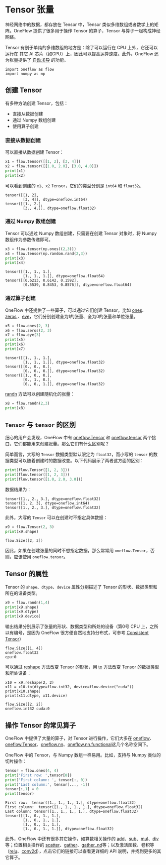 # Tensor 张量

神经网络中的数据，都存放在 Tensor 中，Tensor 类似多维数组或者数学上的矩阵。OneFlow 提供了很多用于操作 Tensor 的算子，Tensor 与算子一起构成神经网络。

Tensor 有别于单纯的多维数组的地方是：除了可以运行在 CPU 上外，它还可以运行在 其它 AI 芯片（如GPU）上，因此可以提高运算速度。此外，OneFlow 还为张量提供了 [自动求导](./05_autograd.md) 的功能。

```
import oneflow as flow
import numpy as np
```

## 创建 Tensor
有多种方法创建 Tensor，包括：

- 直接从数据创建
- 通过 Numpy 数组创建
- 使用算子创建

### 直接从数据创建
可以直接从数据创建 Tensor：

```python
x1 = flow.tensor([[1, 2], [3, 4]])
x2 = flow.tensor([[1.0, 2.0], [3.0, 4.0]])
print(x1)
print(x2)
```

可以看到创建的 `x1`、`x2` Tensor，它们的类型分别是 `int64` 和 `float32`。

```text
tensor([[1, 2],
        [3, 4]], dtype=oneflow.int64)
tensor([[1., 2.],
        [3., 4.]], dtype=oneflow.float32)
```

### 通过 Numpy 数组创建

Tensor 可以通过 Numpy 数组创建，只需要在创建 Tensor 对象时，将 Numpy 数组作为参数传递即可。

```python
x3 = flow.tensor(np.ones((2,3)))
x4 = flow.tensor(np.random.rand(2,3))
print(x3)
print(x4)
```

```text
tensor([[1., 1., 1.],
        [1., 1., 1.]], dtype=oneflow.float64)
tensor([[0.6213, 0.6142, 0.1592],
        [0.5539, 0.8453, 0.8576]], dtype=oneflow.float64)
```


### 通过算子创建

OneFlow 中还提供了一些算子，可以通过它们创建 Tensor。比如 [ones](https://oneflow.readthedocs.io/en/master/oneflow.html?highlight=oneflow.ones#oneflow.ones)、 [zeros](https://oneflow.readthedocs.io/en/master/oneflow.html?highlight=oneflow.zeros#oneflow.zeros),、[eye](https://oneflow.readthedocs.io/en/master/oneflow.html?highlight=oneflow.eye#oneflow.eye)，它们分别创建全为1的张量、全为0的张量和单位张量。

```python
x5 = flow.ones(2, 3)
x6 = flow.zeros(2, 3)
x7 = flow.eye(3)
print(x5)
print(x6)
print(x7)
```

```text
tensor([[1., 1., 1.],
        [1., 1., 1.]], dtype=oneflow.float32)
tensor([[0., 0., 0.],
        [0., 0., 0.]], dtype=oneflow.float32)
tensor([[1., 0., 0.],
        [0., 1., 0.],
        [0., 0., 1.]], dtype=oneflow.float32)
```

[randn](https://oneflow.readthedocs.io/en/master/oneflow.html?highlight=oneflow.randn#oneflow.randn) 方法可以创建随机化的张量：

```python
x8 = flow.randn(2,3)
print(x8)
```

## `Tensor` 与 `tensor` 的区别
细心的用户会发现，OneFlow 中有 [oneflow.Tensor](https://oneflow.readthedocs.io/en/master/tensor.html?highlight=oneflow.Tensor#oneflow.Tensor) 和 [oneflow.tensor](https://oneflow.readthedocs.io/en/master/oneflow.html?highlight=oneflow.Tensor#oneflow.tensor) 两个接口，它们都能用来创建张量。那么它们有什么区别呢？

简单而言，大写的 `Tensor` 数据类型默认限定为 `float32`，而小写的 `tensor` 的数据类型可以随着创建时的数据改变。以下代码展示了两者这方面的区别：

```python
print(flow.Tensor([1, 2, 3]))
print(flow.tensor([1, 2, 3]))
print(flow.tensor([1.0, 2.0, 3.0]))
```

数据结果为：

```text
tensor([1., 2., 3.], dtype=oneflow.float32)
tensor([1, 2, 3], dtype=oneflow.int64)
tensor([1., 2., 3.], dtype=oneflow.float32)
```

此外，大写的 `Tensor` 可以在创建时不指定具体数据：

```python
x9 = flow.Tensor(2, 3)
print(x9.shape)
```

```text
flow.Size([2, 3])
```

因此，如果在创建张量的同时不想指定数据，那么常常用 `oneflow.Tensor`，否则，应该使用 `oneflow.tensor`。

## Tensor 的属性

Tensor 的 `shape`、`dtype`、`device` 属性分别描述了 Tensor 的形状、数据类型和所在的设备类型。 

```python
x9 = flow.randn(1,4)
print(x9.shape)
print(x9.dtype)
print(x9.device)
```

输出结果分别展示了张量的形状、数据类型和所处的设备（第0号 CPU 上，之所以有编号，是因为 OneFlow 很方便自然地支持分布式，可参考 [Consistent Tensor](todo.md)）
```text
flow.Size([1, 4])
oneflow.float32
cpu:0
```

可以通过 [reshape](https://oneflow.readthedocs.io/en/master/oneflow.html?highlight=oneflow.reshape#oneflow.reshape) 方法改变 Tensor 的形状，用 [to]() 方法改变 Tensor 的数据类型和所处设备：
```
x10 = x9.reshape(2, 2)
x11 = x10.to(dtype=flow.int32, device=flow.device("cuda"))
print(x10.shape)
print(x11.dtype, x11.device)
```

```text
flow.Size([2, 2])
oneflow.int32 cuda:0
```

## 操作 Tensor 的常见算子

OneFlow 中提供了大量的算子，对 Tensor 进行操作，它们大多在 [oneflow](https://oneflow.readthedocs.io/en/master/oneflow.html)、[oneflow.Tensor](https://oneflow.readthedocs.io/en/master/tensor.html)、[oneflow.nn](https://oneflow.readthedocs.io/en/master/nn.html)、[oneflow.nn.functional](https://oneflow.readthedocs.io/en/master/functional.html)这几个名称空间下。

OneFlow 中的 Tensor，与 Numpy 数组一样易用。比如，支持与 Numpy 类似的切片操作：

```python
tensor = flow.ones(4, 4)
print('First row: ',tensor[0])  
print('First column: ', tensor[:, 0])
print('Last column:', tensor[..., -1])
tensor[:,1] = 0
print(tensor)
```

```text
First row:  tensor([1., 1., 1., 1.], dtype=oneflow.float32)
First column:  tensor([1., 1., 1., 1.], dtype=oneflow.float32)
Last column: tensor([1., 1., 1., 1.], dtype=oneflow.float32)
tensor([[1., 0., 1., 1.],
        [1., 0., 1., 1.],
        [1., 0., 1., 1.],
        [1., 0., 1., 1.]], dtype=oneflow.float32)
```

此外，OneFlow 中还有很多其它操作，如算数相关操作的 [add](https://oneflow.readthedocs.io/en/master/oneflow.html?highlight=oneflow.add#oneflow.add)、[sub](https://oneflow.readthedocs.io/en/master/oneflow.html?highlight=oneflow.sub#oneflow.sub)、[mul](https://oneflow.readthedocs.io/en/master/oneflow.html?highlight=oneflow.mul#oneflow.mul)、[div](https://oneflow.readthedocs.io/en/master/oneflow.html?highlight=oneflow.div#oneflow.div)等；位置相关操作的 [scatter](https://oneflow.readthedocs.io/en/master/oneflow.html?highlight=oneflow.scatter#oneflow.scatter)、[gather](https://oneflow.readthedocs.io/en/master/oneflow.html?highlight=oneflow.gather#oneflow.gather)、[gather_nd](https://oneflow.readthedocs.io/en/master/oneflow.html?highlight=oneflow.gather_nd#oneflow.gather_nd)等；以及激活函数、卷积等（[relu](https://oneflow.readthedocs.io/en/master/functional.html?highlight=oneflow.relu#oneflow.nn.functional.relu)、[conv2d](https://oneflow.readthedocs.io/en/master/functional.html?highlight=oneflow.conv2d#oneflow.nn.functional.conv2d)），点击它们的链接可以查看更详细的 API 说明，并找到更多的其它算子。